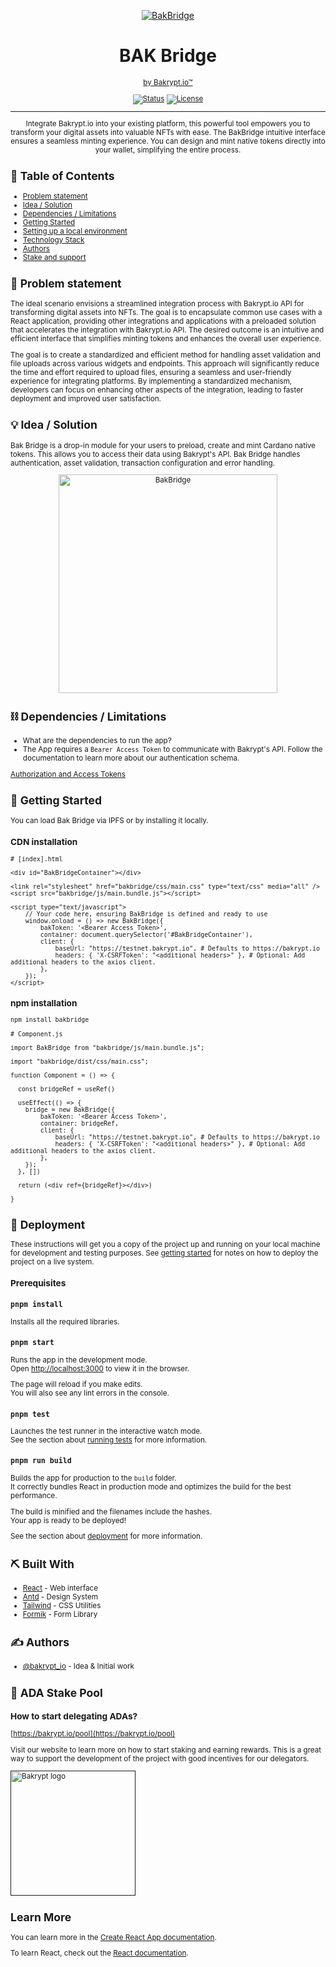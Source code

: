 <p align="center">
  <a href="" rel="noopener">
 <img src="https://gateway.bakrypt.io/ipfs/QmabiW5CKDLYZTNpjzs8nhvNE6a1RAe9HtvPmaLxgq2Hqw" alt="BakBridge"></a>
</p>
<h1 align="center">BAK Bridge </h1>
<div align="center"><a href="https://bakrypt.io"><small>by Bakrypt.io™</div></div></a>

<div align="center">

[![Status](https://img.shields.io/badge/status-active-success.svg)]()
[![License](https://img.shields.io/badge/license-MIT-blue.svg)](LICENSE.md)

</div>

---

<p align="center"> 
Integrate Bakrypt.io into your existing platform, this powerful tool empowers you to transform your digital assets into valuable NFTs with ease. The BakBridge intuitive interface ensures a seamless minting experience. You can design and mint native tokens directly into your wallet, simplifying the entire process.
    <br> 
</p>

## 📝 Table of Contents

- [Problem statement](#problem_statement)
- [Idea / Solution](#idea)
- [Dependencies / Limitations](#limitations)
- [Getting Started](#getting_started)
- [Setting up a local environment](#local_dev)
- [Technology Stack](#tech_stack)
- [Authors](#authors)
- [Stake and support](#support)

## 🧐 Problem statement <a name = "problem_statement"></a>

The ideal scenario envisions a streamlined integration process with Bakrypt.io API for transforming digital assets into NFTs. The goal is to encapsulate common use cases with a React application, providing other integrations and applications with a preloaded solution that accelerates the integration with Bakrypt.io API. The desired outcome is an intuitive and efficient interface that simplifies minting tokens and enhances the overall user experience.

The goal is to create a standardized and efficient method for handling asset validation and file uploads across various widgets and endpoints. This approach will significantly reduce the time and effort required to upload files, ensuring a seamless and user-friendly experience for integrating platforms. By implementing a standardized mechanism, developers can focus on enhancing other aspects of the integration, leading to faster deployment and improved user satisfaction.

## 💡 Idea / Solution <a name = "idea"></a>

Bak Bridge is a drop-in module for your users to preload, create and mint Cardano native tokens. This allows you to access their data using Bakrypt's API. Bak Bridge handles authentication, asset validation, transaction configuration and error handling.

<p align="center">
  <img src="https://gateway.bakrypt.io/ipfs/QmaUrnds8hE81pa5joyzdWaCdd3syVZ69EKf3EW6tw5jxe" alt="BakBridge" width="350px">
</p>

## ⛓️ Dependencies / Limitations <a name = "limitations"></a>

- What are the dependencies to run the app?
- The App requires a `Bearer Access Token` to communicate with Bakrypt's API. Follow the documentation to learn more about our authentication schema. 

[Authorization and Access Tokens](https://bakrypt.readme.io/reference/authorization-and-access-tokens)


## 🏁 Getting Started <a name = "getting_started"></a>
You can load Bak Bridge via IPFS or by installing it locally.

### CDN installation
```
# [index].html

<div id="BakBridgeContainer"></div>

<link rel="stylesheet" href="bakbridge/css/main.css" type="text/css" media="all" />
<script src="bakbridge/js/main.bundle.js"></script>

<script type="text/javascript">
    // Your code here, ensuring BakBridge is defined and ready to use
    window.onload = () => new BakBridge({
        bakToken: '<Bearer Access Token>',
        container: document.querySelector('#BakBridgeContainer'),
        client: {
            baseUrl: "https://testnet.bakrypt.io", # Defaults to https://bakrypt.io
            headers: { 'X-CSRFToken': "<additional headers>" }, # Optional: Add additional headers to the axios client.
        },
    });
</script>
```

### npm installation

```
npm install bakbridge
```

```
# Component.js

import BakBridge from "bakbridge/js/main.bundle.js";

import "bakbridge/dist/css/main.css";

function Component = () => {

  const bridgeRef = useRef()

  useEffect(() => {
    bridge = new BakBridge({
        bakToken: '<Bearer Access Token>',
        container: bridgeRef,
        client: {
            baseUrl: "https://testnet.bakrypt.io", # Defaults to https://bakrypt.io
            headers: { 'X-CSRFToken': "<additional headers>" }, # Optional: Add additional headers to the axios client.
        },
    });
  }, [])

  return (<div ref={bridgeRef}></div>)

}

```

## 🚀 Deployment <a name = "local_dev"></a>
These instructions will get you a copy of the project up and running on your local machine for development
and testing purposes. See [getting started](#getting_started) for notes on how to deploy the project on a live system.

### Prerequisites

### `pnpm install`

Installs all the required libraries.

### `pnpm start`

Runs the app in the development mode.\
Open [http://localhost:3000](http://localhost:3000) to view it in the browser.

The page will reload if you make edits.\
You will also see any lint errors in the console.

### `pnpm test`

Launches the test runner in the interactive watch mode.\
See the section about [running tests](https://facebook.github.io/create-react-app/docs/running-tests) for more information.

### `pnpm run build`

Builds the app for production to the `build` folder.\
It correctly bundles React in production mode and optimizes the build for the best performance.

The build is minified and the filenames include the hashes.\
Your app is ready to be deployed!

See the section about [deployment](https://facebook.github.io/create-react-app/docs/deployment) for more information.

## ⛏️ Built With <a name = "tech_stack"></a>

- [React](https://react.dev/) - Web interface
- [Antd](https://ant.design/) - Design System
- [Tailwind](https://tailwindcss.com/) - CSS Utilities
- [Formik](https://formik.org/) - Form Library

## ✍️ Authors <a name = "authors"></a>

- [@bakrypt_io](https://github.com/wolfy18) - Idea & Initial work


## 🎉 ADA Stake Pool 
### How to start delegating ADAs?  <a name = "support"></a>

[https://bakrypt.io/pool](https://bakrypt.io/pool)

Visit our website to learn more on how to start staking and earning rewards. This is a great way to support the development of the project with good incentives for our delegators.

  <a href="" rel="noopener">

 <img src="https://gateway.bakrypt.io/ipfs/QmV4RbFcAnP8QyL59TRqZnD7ozKHHbudW35eGn5oe4D1JK" alt="Bakrypt logo" width="200px"></a>

## Learn More

You can learn more in the [Create React App documentation](https://facebook.github.io/create-react-app/docs/getting-started).

To learn React, check out the [React documentation](https://reactjs.org/).